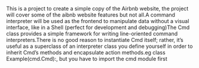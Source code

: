 This is a project to create a simple copy of the Airbnb website, the project will cover some of the aibnb website features but not all.A command interpreter will be used as the frontend to manipulate data without a visual interface, like in a Shell (perfect for development and debugging)The Cmd class provides a simple framework for writing line-oriented command interpreters.There is no good reason to instantiate Cmd itself; rather, it’s useful as a superclass of an interpreter class you define yourself in order to inherit Cmd’s methods and encapsulate action methods.eg class Example(cmd.Cmd):, but you have to import the cmd module first
